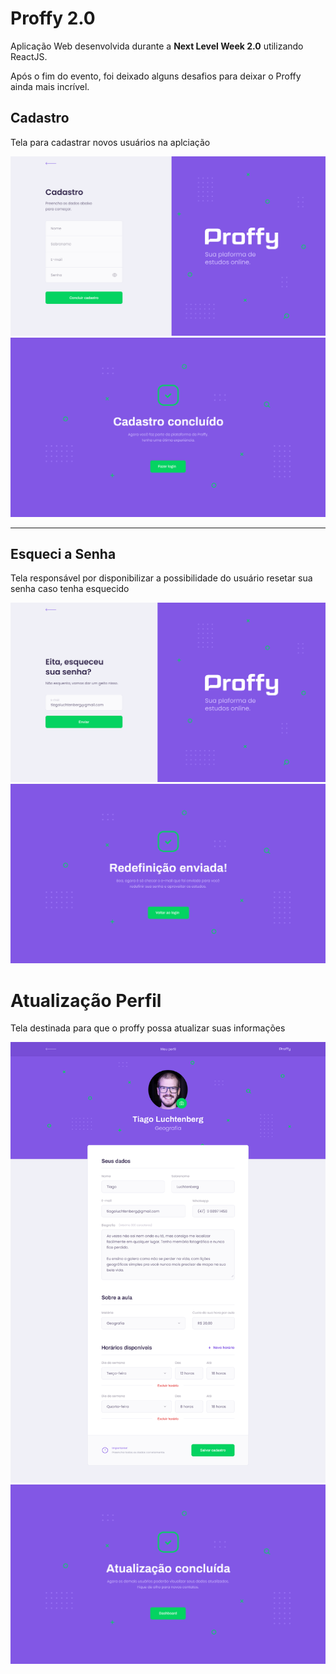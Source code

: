 # Proffy 2.0

Aplicação Web desenvolvida durante a **Next Level Week 2.0** utilizando ReactJS.

Após o fim do evento, foi deixado alguns desafios para deixar o Proffy ainda mais incrível.

## Cadastro

Tela para cadastrar novos usuários na aplciação

<img src=".github/cadastro-usuario.png" />
<img src=".github/cadastro-concluido.png" />

---

## Esqueci a Senha

Tela responsável por disponibilizar a possibilidade do usuário resetar sua senha caso tenha esquecido

<img src=".github/esqueci-senha.png" />
<img src=".github/esqueci-senha-concluido.png" />

# Atualização Perfil

Tela destinada para que o proffy possa atualizar suas informações

<img src=".github/atualizacao-perfil.png" />
<img src=".github/atualizacao-perfil-concluido.png" />
